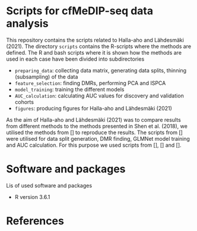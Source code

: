 # Scripts for cfMeDIP-seq data analysis
This repository contains the scripts related to Halla-aho and Lähdesmäki (2021). The directory `scripts` contains the R-scripts where the methods are defined. The R and bash scripts where it is shown how the methods are used in each case have been divided into subdirectories

- `preparing_data`: collecting data matrix, generating data splits, thinning (subsampling) of the data
- `feature_selection`: finding DMRs, performing PCA and ISPCA
- `model_training`: training the different models
- `AUC_calculation`: calculating AUC values for discovery and validation cohorts
- `figures`: producing figures for Halla-aho and Lähdesmäki (2021)

As the aim of Halla-aho and Lähdesmäki (2021) was to compare results from different methods to the methods presented in Shen et al. (2018), we utilised the methods from [] to reproduce the results. The scripts from [] were utilised for data split generation, DMR finding, GLMNet model training and AUC calculation. For this purpose we used scripts from [], [] and []. 

# Software and packages

Lis of used software and packages
- R version 3.6.1

# References


